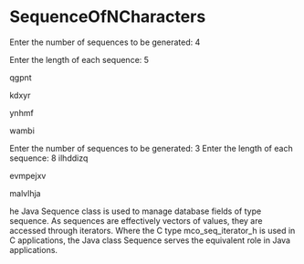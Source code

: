 # SequenceOfNCharacters



Enter the number of sequences to be generated: 
4

Enter the length of each sequence: 
5

qgpnt

kdxyr

ynhmf

wambi
 
Enter the number of sequences to be generated: 
3
Enter the length of each sequence: 
8
ilhddizq

evmpejxv

malvlhja


he Java Sequence class is used to manage database fields of type sequence. As sequences are effectively vectors of values, they are accessed through iterators. Where the C type mco_seq_iterator_h is used in C applications, the Java class Sequence serves the equivalent role in Java applications.
